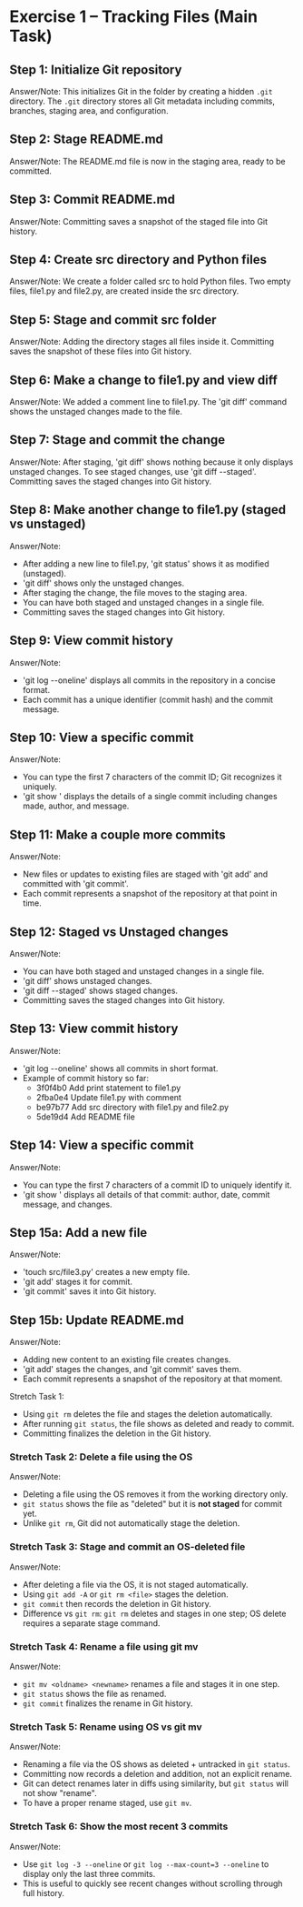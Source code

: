 # Exercise 1 – Tracking Files (Main Task)

## Step 1: Initialize Git repository
Answer/Note: This initializes Git in the folder by creating a hidden `.git` directory.
The `.git` directory stores all Git metadata including commits, branches, staging area, and configuration.

## Step 2: Stage README.md
Answer/Note: The README.md file is now in the staging area, ready to be committed.

## Step 3: Commit README.md
Answer/Note: Committing saves a snapshot of the staged file into Git history.

## Step 4: Create src directory and Python files
Answer/Note: We create a folder called src to hold Python files. 
Two empty files, file1.py and file2.py, are created inside the src directory.

## Step 5: Stage and commit src folder
Answer/Note: Adding the directory stages all files inside it. 
Committing saves the snapshot of these files into Git history.

## Step 6: Make a change to file1.py and view diff
Answer/Note: We added a comment line to file1.py. 
The 'git diff' command shows the unstaged changes made to the file.

## Step 7: Stage and commit the change
Answer/Note: After staging, 'git diff' shows nothing because it only displays unstaged changes. 
To see staged changes, use 'git diff --staged'. 
Committing saves the staged changes into Git history.

## Step 8: Make another change to file1.py (staged vs unstaged)
Answer/Note: 
- After adding a new line to file1.py, 'git status' shows it as modified (unstaged).
- 'git diff' shows only the unstaged changes.
- After staging the change, the file moves to the staging area.
- You can have both staged and unstaged changes in a single file.
- Committing saves the staged changes into Git history.

## Step 9: View commit history
Answer/Note: 
- 'git log --oneline' displays all commits in the repository in a concise format.
- Each commit has a unique identifier (commit hash) and the commit message.

## Step 10: View a specific commit
Answer/Note:
- You can type the first 7 characters of the commit ID; Git recognizes it uniquely.
- 'git show <commit-id>' displays the details of a single commit including changes made, author, and message.

## Step 11: Make a couple more commits
Answer/Note:
- New files or updates to existing files are staged with 'git add' and committed with 'git commit'.
- Each commit represents a snapshot of the repository at that point in time.

## Step 12: Staged vs Unstaged changes
Answer/Note:
- You can have both staged and unstaged changes in a single file.
- 'git diff' shows unstaged changes.
- 'git diff --staged' shows staged changes.
- Committing saves the staged changes into Git history.

## Step 13: View commit history
Answer/Note:
- 'git log --oneline' shows all commits in short format.
- Example of commit history so far:
    - 3f0f4b0 Add print statement to file1.py
    - 2fba0e4 Update file1.py with comment
    - be97b77 Add src directory with file1.py and file2.py
    - 5de19d4 Add README file

## Step 14: View a specific commit
Answer/Note:
- You can type the first 7 characters of a commit ID to uniquely identify it.
- 'git show <commit-id>' displays all details of that commit: author, date, commit message, and changes.

## Step 15a: Add a new file
Answer/Note:
- 'touch src/file3.py' creates a new empty file.
- 'git add' stages it for commit.
- 'git commit' saves it into Git history.

## Step 15b: Update README.md
Answer/Note:
- Adding new content to an existing file creates changes.
- 'git add' stages the changes, and 'git commit' saves them.
- Each commit represents a snapshot of the repository at that moment.

Stretch Task 1:
- Using `git rm` deletes the file and stages the deletion automatically.
- After running `git status`, the file shows as deleted and ready to commit.
- Committing finalizes the deletion in the Git history.

### Stretch Task 2: Delete a file using the OS
Answer/Note:
- Deleting a file using the OS removes it from the working directory only.
- `git status` shows the file as "deleted" but it is **not staged** for commit yet.
- Unlike `git rm`, Git did not automatically stage the deletion.

### Stretch Task 3: Stage and commit an OS-deleted file
Answer/Note:
- After deleting a file via the OS, it is not staged automatically.
- Using `git add -A` or `git rm <file>` stages the deletion.
- `git commit` then records the deletion in Git history.
- Difference vs `git rm`: `git rm` deletes and stages in one step; OS delete requires a separate stage command.

### Stretch Task 4: Rename a file using git mv
Answer/Note:
- `git mv <oldname> <newname>` renames a file and stages it in one step.
- `git status` shows the file as renamed.
- `git commit` finalizes the rename in Git history.

### Stretch Task 5: Rename using OS vs git mv
Answer/Note:
- Renaming a file via the OS shows as deleted + untracked in `git status`.
- Committing now records a deletion and addition, not an explicit rename.
- Git can detect renames later in diffs using similarity, but `git status` will not show "rename".
- To have a proper rename staged, use `git mv`.

### Stretch Task 6: Show the most recent 3 commits
Answer/Note:
- Use `git log -3 --oneline` or `git log --max-count=3 --oneline` to display only the last three commits.
- This is useful to quickly see recent changes without scrolling through full history.
